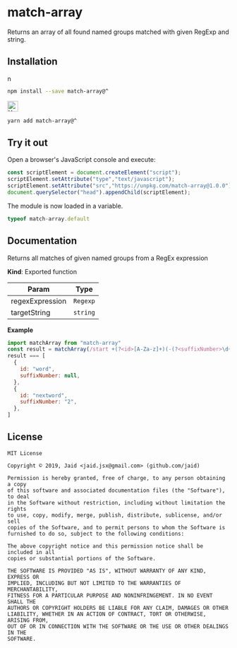# match-array


Returns an array of all found named groups matched with given RegExp and string.

## Installation
<a href='https://npmjs.com/package/match-array'><img alt='npm logo' src='https://raw.githubusercontent.com/npm/logos/master/npm%20logo/npm-logo-red.png' height=16/></a>
```bash
npm install --save match-array@^
```
<a href='https://yarnpkg.com/package/match-array'><img alt='Yarn logo' src='https://raw.githubusercontent.com/yarnpkg/assets/master/yarn-kitten-full.png' height=24/></a>
```bash
yarn add match-array@^
```


## Try it out
Open a browser's JavaScript console and execute:

```javascript
const scriptElement = document.createElement("script");
scriptElement.setAttribute("type","text/javascript");
scriptElement.setAttribute("src","https://unpkg.com/match-array@1.0.0");
document.querySelector("head").appendChild(scriptElement);
```

The module is now loaded in a variable.

```javascript
typeof match-array.default
```

## Documentation
Returns all matches of given named groups from a RegEx expression

**Kind**: Exported function  

| Param | Type |
| --- | --- |
| regexExpression | <code>Regexp</code> | 
| targetString | <code>string</code> | 

**Example**  
```javascript
import matchArray from "match-array"
const result = matchArray(/start +(?<id>[A-Za-z]+)(-(?<suffixNumber>\d+))? +end/g, " start  word  end\nstart no match here end\nstart nextword-2 end")
result === [
  {
    id: "word",
    suffixNumber: null,
  },
  {
    id: "nextword",
    suffixNumber: "2",
  },
]
```


## License
```text
MIT License

Copyright © 2019, Jaid <jaid.jsx@gmail.com> (github.com/jaid)

Permission is hereby granted, free of charge, to any person obtaining a copy
of this software and associated documentation files (the "Software"), to deal
in the Software without restriction, including without limitation the rights
to use, copy, modify, merge, publish, distribute, sublicense, and/or sell
copies of the Software, and to permit persons to whom the Software is
furnished to do so, subject to the following conditions:

The above copyright notice and this permission notice shall be included in all
copies or substantial portions of the Software.

THE SOFTWARE IS PROVIDED "AS IS", WITHOUT WARRANTY OF ANY KIND, EXPRESS OR
IMPLIED, INCLUDING BUT NOT LIMITED TO THE WARRANTIES OF MERCHANTABILITY,
FITNESS FOR A PARTICULAR PURPOSE AND NONINFRINGEMENT. IN NO EVENT SHALL THE
AUTHORS OR COPYRIGHT HOLDERS BE LIABLE FOR ANY CLAIM, DAMAGES OR OTHER
LIABILITY, WHETHER IN AN ACTION OF CONTRACT, TORT OR OTHERWISE, ARISING FROM,
OUT OF OR IN CONNECTION WITH THE SOFTWARE OR THE USE OR OTHER DEALINGS IN THE
SOFTWARE.
```
